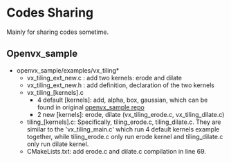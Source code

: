 # Codes Sharing

Mainly for sharing codes sometime. 

## Openvx_sample

* openvx_sample/examples/vx\_tiling*
  * vx\_tiling\_ext\_new.c : add two kernels: erode and dilate
  * vx\_tiling\_ext\_new.h : add definition, declaration of the two kernels
  * vx\_tiling_[kernels].c 
      * 4 default [kernels]: add, alpha, box, gaussian, which can be found in original [openvx\_sample repo](https://github.com/xiaoyanzhuo/openvx_sample/tree/master/examples)
      * 2 new [kernels]: erode, dilate (vx\_tiling\_erode.c, vx\_tiling\_dilate.c)
  * tiling\_[kernels].c: Specifically, tiling\_erode.c, tiling\_dilate.c. They are similar to the 'vx\_tiling_main.c' which run 4 default kernels example together, while tiling\_erode.c only run erode kernel and tiling\_dilate.c only run dilate kernel.
  * CMakeLists.txt: add erode.c and dilate.c compilation in line 69.

